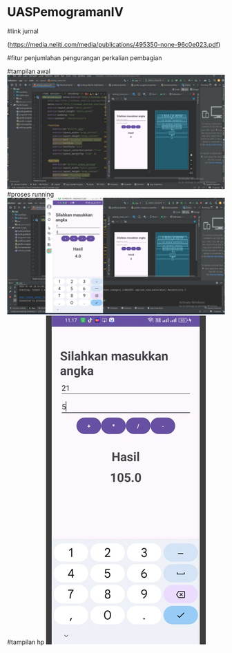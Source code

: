 # UASPemogramanIV

#link jurnal

(https://media.neliti.com/media/publications/495350-none-96c0e023.pdf)

#fitur
penjumlahan
pengurangan
perkalian
pembagian

#tampilan awal
![alt text](https://github.com/nuriaulfah/UASPemogramanIV/blob/main/tampilan%20awal.jpg?raw=true)
#proses running
![alt text](https://github.com/nuriaulfah/UASPemogramanIV/blob/main/running.jpg?raw=true)
#tampilan hp
![alt text](https://github.com/nuriaulfah/UASPemogramanIV/blob/main/tampilan%20hp.jpg?raw=true)
